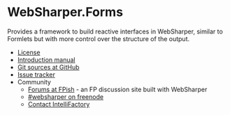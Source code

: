 # WebSharper.Forms

Provides a framework to build reactive interfaces in WebSharper,
similar to Formlets but with more control over the structure of the output.

* [License][license]
* [Introduction manual][intro]
* [Git sources at GitHub][gh]
* [Issue tracker][issues]
* Community
  * [Forums at FPish][fpish] - an FP discussion site built with WebSharper
  * [#websharper on freenode][chat]
  * [Contact IntelliFactory][contact]

[chat]: http://webchat.freenode.net/?channels=#websharper
[contact]: http://websharper.com/contact
[fpish]: http://fpish.net
[fsharp]: http://fsharp.org
[gh]: http://github.com/intellifactory/websharper.forms
[intro]: http://github.com/intellifactory/websharper.forms/blob/master/docs/Introduction.md
[issues]: http://github.com/intellifactory/websharper.forms/issues
[license]: http://github.com/intellifactory/websharper.forms/blob/master/LICENSE.md
[nuget]: http://nuget.org
